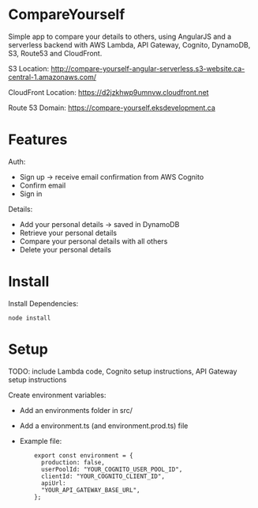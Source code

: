 # CompareYourself

Simple app to compare your details to others, using AngularJS and a serverless backend with AWS Lambda, API Gateway, Cognito, DynamoDB, S3, Route53 and CloudFront.

S3 Location: http://compare-yourself-angular-serverless.s3-website.ca-central-1.amazonaws.com/

CloudFront Location: https://d2jzkhwp9umnvw.cloudfront.net

Route 53 Domain: https://compare-yourself.eksdevelopment.ca

# Features

Auth:

- Sign up -> receive email confirmation from AWS Cognito
- Confirm email
- Sign in

Details:

- Add your personal details -> saved in DynamoDB
- Retrieve your personal details
- Compare your personal details with all others
- Delete your personal details

# Install

Install Dependencies:

    node install

# Setup

TODO: include Lambda code, Cognito setup instructions, API Gateway setup instructions

Create environment variables:

- Add an environments folder in src/
- Add a environment.ts (and environment.prod.ts) file
- Example file:

          export const environment = {
            production: false,
            userPoolId: "YOUR_COGNITO_USER_POOL_ID",
            clientId: "YOUR_COGNITO_CLIENT_ID",
            apiUrl:
            "YOUR_API_GATEWAY_BASE_URL",
          };

